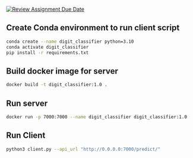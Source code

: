 [![Review Assignment Due Date](https://classroom.github.com/assets/deadline-readme-button-22041afd0340ce965d47ae6ef1cefeee28c7c493a6346c4f15d667ab976d596c.svg)](https://classroom.github.com/a/irjfaQnA)


## Create Conda environment to run client script

```bash
conda create --name digit_classifier python=3.10
conda activate digit_classifier
pip install -r requirements.txt
```
## Build docker image for server

```bash 
docker build -t digit_classifier:1.0 . 
```

## Run server
```bash
docker run -p 7000:7000 --name digit_classifier digit_classifier:1.0
```

## Run Client
```bash
python3 client.py --api_url "http://0.0.0.0:7000/predict/"
```
